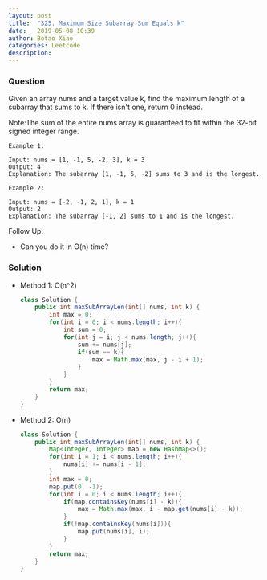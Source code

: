 ```yaml
---
layout: post
title:  "325. Maximum Size Subarray Sum Equals k"
date:   2019-05-08 10:39
author: Botao Xiao
categories: Leetcode
description:
---
```

### Question
Given an array nums and a target value k, find the maximum length of a subarray that sums to k. If there isn't one, return 0 instead.

Note:The sum of the entire nums array is guaranteed to fit within the 32-bit signed integer range.

```
Example 1:

Input: nums = [1, -1, 5, -2, 3], k = 3
Output: 4 
Explanation: The subarray [1, -1, 5, -2] sums to 3 and is the longest.

Example 2:

Input: nums = [-2, -1, 2, 1], k = 1
Output: 2 
Explanation: The subarray [-1, 2] sums to 1 and is the longest.
```

Follow Up:
* Can you do it in O(n) time?

### Solution
* Method 1: O(n^2)
    ```Java
    class Solution {
        public int maxSubArrayLen(int[] nums, int k) {
            int max = 0;
            for(int i = 0; i < nums.length; i++){
                int sum = 0;
                for(int j = i; j < nums.length; j++){
                    sum += nums[j];
                    if(sum == k){
                        max = Math.max(max, j - i + 1);
                    }
                }
            }
            return max;
        }
    }
    ```

* Method 2: O(n)
    ```Java
    class Solution {
        public int maxSubArrayLen(int[] nums, int k) {
            Map<Integer, Integer> map = new HashMap<>();
            for(int i = 1; i < nums.length; i++){
                nums[i] += nums[i - 1];
            }
            int max = 0;
            map.put(0, -1);
            for(int i = 0; i < nums.length; i++){
                if(map.containsKey(nums[i] - k)){
                    max = Math.max(max, i - map.get(nums[i] - k));
                }
                if(!map.containsKey(nums[i])){
                    map.put(nums[i], i);
                }
            }
            return max;
        }
    }
    ```